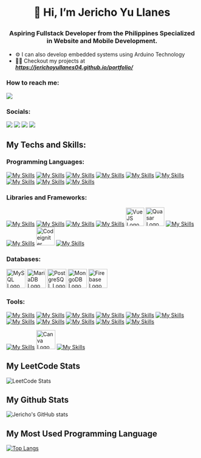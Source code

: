 # <p align="center"> 👋 Hi, I’m Jericho Yu Llanes</p>
### <p align="center"> Aspiring Fullstack Developer from the Philippines Specialized in Website and Mobile Development.</p>
<!-- - 🌱 I’m currently learning AI & ML -->
- ⚙️ I can also develop embedded systems using Arduino Technology
- 👨‍💻 Checkout my projects at _**https://jerichoyullanes04.github.io/portfolio/**_

### How to reach me: 
<a href="mailto: jericho.yu.llanes@gmail.com">
<img src="https://img.shields.io/badge/-jericho.yu.llanes%40gmail.com-FFFF00?&style=for-the-badge&logo=gmail&logoColor=red" ></a>

### Socials: 
<a href="https://www.linkedin.com/in/jerichoyullanes/"><img src="https://img.shields.io/badge/jerichoyullanes-%230077B5.svg?&style=for-the-badge&logo=linkedin&logoColor=white"></a> 
<a href="https://www.facebook.com/jericho.llanes.1/"><img src="https://img.shields.io/badge/jericho.llanes.1-1877F2?style=for-the-badge&logo=facebook&logoColor=white"></a>
<a href="https://m.me/jericho.llanes.1"><img src="https://img.shields.io/badge/jericho.llanes.1-8A2BE2?style=for-the-badge&logo=messenger&logoColor=white"></a>
<a href="https://instagram.com/jeyl.04"><img src="https://img.shields.io/badge/jeyl.04-%23E4405F.svg?&style=for-the-badge&logo=instagram&logoColor=white"></a>  

## My Techs and Skills:
### Programming Languages:
[![My Skills](https://skillicons.dev/icons?i=html)](https://www.w3schools.com/html/)
[![My Skills](https://skillicons.dev/icons?i=css)](https://www.w3schools.com/css/)
[![My Skills](https://skillicons.dev/icons?i=js)](https://www.w3schools.com/js/default.asp)
[![My Skills](https://skillicons.dev/icons?i=php)](https://www.php.net/)
[![My Skills](https://skillicons.dev/icons?i=python)](https://www.python.org/)
[![My Skills](https://skillicons.dev/icons?i=java)](https://www.java.com/en/)
[![My Skills](https://skillicons.dev/icons?i=c)](https://www.w3schools.com/c/c_intro.php)
[![My Skills](https://skillicons.dev/icons?i=cpp)](https://www.w3schools.com/cpp/cpp_intro.asp)
[![My Skills](https://skillicons.dev/icons?i=cs)](https://learn.microsoft.com/en-us/dotnet/csharp/tour-of-csharp/)

### Libraries and Frameworks:
[![My Skills](https://skillicons.dev/icons?i=bootstrap)](https://getbootstrap.com/)
[![My Skills](https://skillicons.dev/icons?i=tailwind)](https://tailwindcss.com/)
[![My Skills](https://skillicons.dev/icons?i=react)](https://react.dev/)
[![My Skills](https://skillicons.dev/icons?i=nextjs)](https://nextjs.org/)
<a href="https://vuejs.org/"><img src="https://github.com/jerichoyullanes04/jerichoyullanes04/assets/142454943/b8d8858e-67e6-49f4-b0ab-b39a6f94711f" height="48" alt="Vue JS Logo"><a>
<a href="https://quasar.dev/"><img src="https://github.com/jerichoyullanes04/jerichoyullanes04/assets/142454943/04be2415-c37a-406e-93b2-16d3edc7a0e3" height="49" alt="Quasar Logo"><a>
[![My Skills](https://skillicons.dev/icons?i=nodejs)](https://nodejs.org/en)
[![My Skills](https://skillicons.dev/icons?i=express)](https://expressjs.com/)
<a href="https://www.codeigniter.com/"><img src="https://github.com/jerichoyullanes04/jerichoyullanes04/assets/142454943/358eefc1-1e6c-4c1d-be51-d88c3d65f6cb" height="48" alt="Codeigniter Logo"><a>
[![My Skills](https://skillicons.dev/icons?i=laravel)](https://laravel.com/)



### Databases:
<a href="https://www.mysql.com/"><img src="https://user-images.githubusercontent.com/25181517/183896128-ec99105a-ec1a-4d85-b08b-1aa1620b2046.png" height="50" alt="MySQL Logo"><a>
<a href="https://mariadb.org/"><img src="https://github.com/marwin1991/profile-technology-icons/assets/136815194/3c698a4f-84e4-4849-a900-476b14311634" height="50" alt="MariaDB Logo"><a>
<a href="https://www.postgresql.org/"><img src="https://user-images.githubusercontent.com/25181517/117208740-bfb78400-adf5-11eb-97bb-09072b6bedfc.png" height="50" alt="PostgreSQL Logo"><a>
<a href="https://www.mongodb.com/"><img src="https://user-images.githubusercontent.com/25181517/182884177-d48a8579-2cd0-447a-b9a6-ffc7cb02560e.png" height="50" alt="MongoDB Logo"><a>
<a href="https://firebase.google.com/docs/database"><img src="https://user-images.githubusercontent.com/25181517/189716855-2c69ca7a-5149-4647-936d-780610911353.png" height="50" alt="Firebase Logo"><a>


### Tools:
[![My Skills](https://skillicons.dev/icons?i=vscode)](https://code.visualstudio.com/)
[![My Skills](https://skillicons.dev/icons?i=androidstudio)](https://developer.android.com/studio)
[![My Skills](https://skillicons.dev/icons?i=arduino)](https://www.arduino.cc/en/software)
[![My Skills](https://skillicons.dev/icons?i=git)](https://git-scm.com/)
[![My Skills](https://skillicons.dev/icons?i=github)](https://github.com/)
[![My Skills](https://skillicons.dev/icons?i=gitlab)](https://gitlab.com/)
[![My Skills](https://skillicons.dev/icons?i=postman)](https://www.postman.com/)
[![My Skills](https://skillicons.dev/icons?i=npm)](https://www.npmjs.com/)
[![My Skills](https://skillicons.dev/icons?i=vite)](https://vitejs.dev/)
[![My Skills](https://skillicons.dev/icons?i=docker)](https://www.docker.com/)
[![My Skills](https://skillicons.dev/icons?i=aws)](https://aws.amazon.com/)

[![My Skills](https://skillicons.dev/icons?i=figma)](https://www.figma.com/)
<a href="https://www.canva.com/"><img src="https://github.com/marwin1991/profile-technology-icons/assets/136815194/02494c7c-de6a-43a6-9293-6369696842ed" height="50" alt="Canva Logo"><a>
[![My Skills](https://skillicons.dev/icons?i=photoshop,premiere,illustrator)](https://www.adobe.com/)


## My LeetCode Stats
![LeetCode Stats](https://leetcard.jacoblin.cool/jerichoyullanes04?theme=dark&font=Vibes)

## My Github Stats
![Jericho's GitHub stats](https://github-readme-stats-jericho-yu-llanes-projects.vercel.app/api?username=jerichoyullanes04&show_icons=true&theme=dark)

## My Most Used Programming Language
[![Top Langs](https://github-readme-stats-jericho-yu-llanes-projects.vercel.app/api/top-langs/?username=jerichoyullanes04&layout=compact)](https://github-readme-stats-jericho-yu-llanes-projects.vercel.app/)


<!--- <a href="https://inertiajs.com/"><img src="https://avatars.githubusercontent.com/u/47703742?s=200&v=4" height="47" alt="Inertia JS Logo"><a> --->


<!---
jerichoyullanes04/jerichoyullanes04 is a ✨ special ✨ repository because its `README.md` (this file) appears on your GitHub profile.
You can click the Preview link to take a look at your changes.
--->
